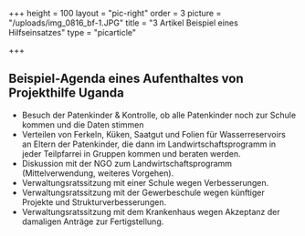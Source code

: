 +++
height = 100
layout = "pic-right"
order = 3
picture = "/uploads/img_0816_bf-1.JPG"
title = "3 Artikel Beispiel eines Hilfseinsatzes"
type = "picarticle"

+++
## Beispiel-Agenda eines Aufenthaltes von Projekthilfe Uganda

* Besuch der Patenkinder & Kontrolle, ob alle Patenkinder noch zur Schule kommen und die Daten stimmen
* Verteilen von Ferkeln, Küken, Saatgut und Folien für Wasserreservoirs an Eltern der Patenkinder, die dann im Landwirtschaftsprogramm in jeder Teilpfarrei in Gruppen kommen und beraten werden.
* Diskussion mit der NGO zum Landwirtschaftsprogramm (Mittelverwendung, weiteres Vorgehen).
* Verwaltungsratssitzung mit einer Schule wegen Verbesserungen.
* Verwaltungsratssitzung mit der Gewerbeschule wegen künftiger Projekte und Strukturverbesserungen.
* Verwaltungsratssitzung mit dem Krankenhaus wegen Akzeptanz der damaligen Anträge zur Fertigstellung.
